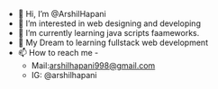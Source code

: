- 👋 Hi, I’m @ArshilHapani
- 👀 I’m interested in web designing and developing
- 🌱 I’m currently learning java scripts faameworks. 
- 💞️ My Dream to learning fullstack web development
- 📫 How to reach me -
    - Mail:arshilhapani998@gmail.com
    - IG: @arshilhapani

<!---
ArshilHapani/ArshilHapani is a ✨ special ✨ repository because its `README.md` (this file) appears on your GitHub profile.
You can click the Preview link to take a look at your changes.
--->
